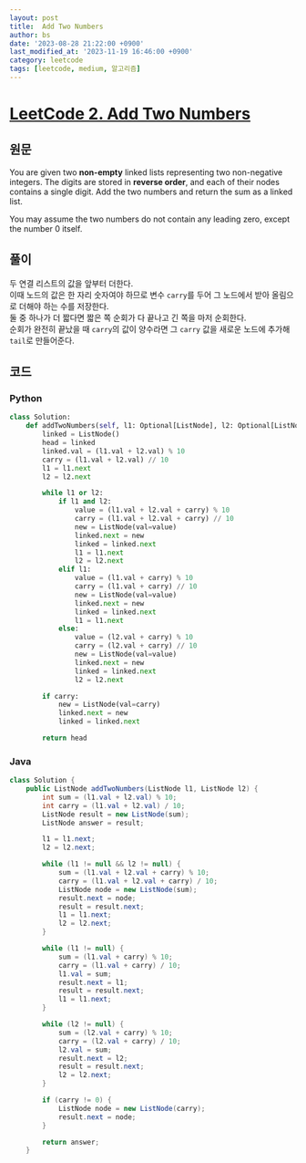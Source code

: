 ```yaml
---
layout: post
title:  Add Two Numbers
author: bs
date: '2023-08-28 21:22:00 +0900'
last_modified_at: '2023-11-19 16:46:00 +0900'
category: leetcode
tags: [leetcode, medium, 알고리즘]
---
```


# [LeetCode 2. Add Two Numbers](https://leetcode.com/problems/add-two-numbers/)

## 원문
You are given two **non-empty** linked lists representing two non-negative integers. The digits are stored in **reverse order**, and each of their nodes contains a single digit. Add the two numbers and return the sum as a linked list.

You may assume the two numbers do not contain any leading zero, except the number 0 itself.

## 풀이
두 연결 리스트의 값을 앞부터 더한다.<br>
이때 노드의 값은 한 자리 숫자여야 하므로 변수 `carry`를 두어 그 노드에서 받아 올림으로 더해야 하는 수를 저장한다.<br>
둘 중 하나가 더 짧다면 짧은 쪽 순회가 다 끝나고 긴 쪽을 마저 순회한다.<br>
순회가 완전히 끝났을 때 `carry`의 값이 양수라면 그 `carry` 값을 새로운 노드에 추가해 `tail`로 만들어준다.

## 코드
### Python
```python
class Solution:
    def addTwoNumbers(self, l1: Optional[ListNode], l2: Optional[ListNode]) -> Optional[ListNode]:
        linked = ListNode()
        head = linked
        linked.val = (l1.val + l2.val) % 10
        carry = (l1.val + l2.val) // 10
        l1 = l1.next
        l2 = l2.next

        while l1 or l2:
            if l1 and l2:
                value = (l1.val + l2.val + carry) % 10
                carry = (l1.val + l2.val + carry) // 10
                new = ListNode(val=value)
                linked.next = new
                linked = linked.next
                l1 = l1.next
                l2 = l2.next
            elif l1:
                value = (l1.val + carry) % 10
                carry = (l1.val + carry) // 10
                new = ListNode(val=value)
                linked.next = new
                linked = linked.next
                l1 = l1.next
            else:
                value = (l2.val + carry) % 10
                carry = (l2.val + carry) // 10
                new = ListNode(val=value)
                linked.next = new
                linked = linked.next
                l2 = l2.next

        if carry:
            new = ListNode(val=carry)
            linked.next = new
            linked = linked.next

        return head
```

### Java
```java
class Solution {
    public ListNode addTwoNumbers(ListNode l1, ListNode l2) {
        int sum = (l1.val + l2.val) % 10;
        int carry = (l1.val + l2.val) / 10;
        ListNode result = new ListNode(sum);
        ListNode answer = result;

        l1 = l1.next;
        l2 = l2.next;

        while (l1 != null && l2 != null) {
            sum = (l1.val + l2.val + carry) % 10;
            carry = (l1.val + l2.val + carry) / 10;
            ListNode node = new ListNode(sum);
            result.next = node;
            result = result.next;
            l1 = l1.next;
            l2 = l2.next;
        }

        while (l1 != null) {
            sum = (l1.val + carry) % 10;
            carry = (l1.val + carry) / 10;
            l1.val = sum;
            result.next = l1;
            result = result.next;
            l1 = l1.next;
        }

        while (l2 != null) {
            sum = (l2.val + carry) % 10;
            carry = (l2.val + carry) / 10;
            l2.val = sum;
            result.next = l2;
            result = result.next;
            l2 = l2.next;
        }

        if (carry != 0) {
            ListNode node = new ListNode(carry);
            result.next = node;
        }

        return answer;
    }
```